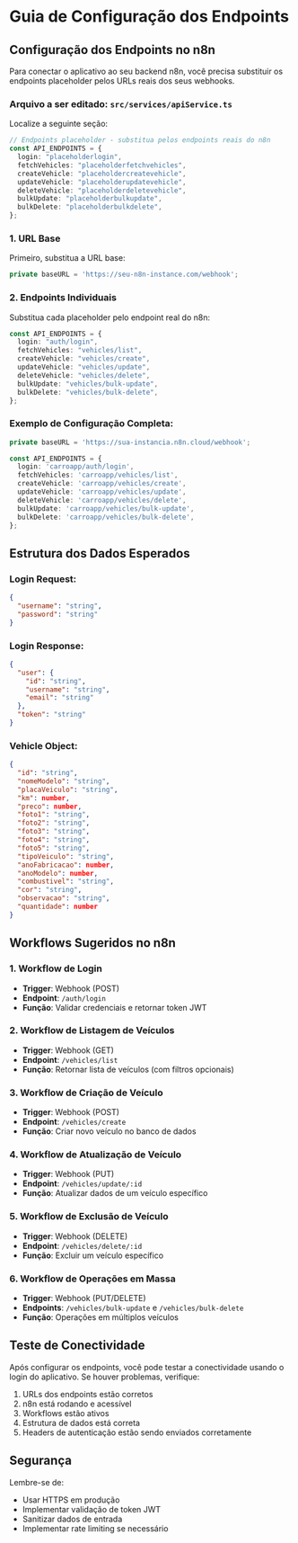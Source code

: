 # Guia de Configuração dos Endpoints

## Configuração dos Endpoints no n8n

Para conectar o aplicativo ao seu backend n8n, você precisa substituir os endpoints placeholder pelos URLs reais dos seus webhooks.

### Arquivo a ser editado: `src/services/apiService.ts`

Localize a seguinte seção:

```typescript
// Endpoints placeholder - substitua pelos endpoints reais do n8n
const API_ENDPOINTS = {
  login: "placeholderlogin",
  fetchVehicles: "placeholderfetchvehicles",
  createVehicle: "placeholdercreatevehicle",
  updateVehicle: "placeholderupdatevehicle",
  deleteVehicle: "placeholderdeletevehicle",
  bulkUpdate: "placeholderbulkupdate",
  bulkDelete: "placeholderbulkdelete",
};
```

### 1. URL Base

Primeiro, substitua a URL base:

```typescript
private baseURL = 'https://seu-n8n-instance.com/webhook';
```

### 2. Endpoints Individuais

Substitua cada placeholder pelo endpoint real do n8n:

```typescript
const API_ENDPOINTS = {
  login: "auth/login",
  fetchVehicles: "vehicles/list",
  createVehicle: "vehicles/create",
  updateVehicle: "vehicles/update",
  deleteVehicle: "vehicles/delete",
  bulkUpdate: "vehicles/bulk-update",
  bulkDelete: "vehicles/bulk-delete",
};
```

### Exemplo de Configuração Completa:

```typescript
private baseURL = 'https://sua-instancia.n8n.cloud/webhook';

const API_ENDPOINTS = {
  login: 'carroapp/auth/login',
  fetchVehicles: 'carroapp/vehicles/list',
  createVehicle: 'carroapp/vehicles/create',
  updateVehicle: 'carroapp/vehicles/update',
  deleteVehicle: 'carroapp/vehicles/delete',
  bulkUpdate: 'carroapp/vehicles/bulk-update',
  bulkDelete: 'carroapp/vehicles/bulk-delete',
};
```

## Estrutura dos Dados Esperados

### Login Request:

```json
{
  "username": "string",
  "password": "string"
}
```

### Login Response:

```json
{
  "user": {
    "id": "string",
    "username": "string",
    "email": "string"
  },
  "token": "string"
}
```

### Vehicle Object:

```json
{
  "id": "string",
  "nomeModelo": "string",
  "placaVeiculo": "string",
  "km": number,
  "preco": number,
  "foto1": "string",
  "foto2": "string",
  "foto3": "string",
  "foto4": "string",
  "foto5": "string",
  "tipoVeiculo": "string",
  "anoFabricacao": number,
  "anoModelo": number,
  "combustivel": "string",
  "cor": "string",
  "observacao": "string",
  "quantidade": number
}
```

## Workflows Sugeridos no n8n

### 1. Workflow de Login

- **Trigger**: Webhook (POST)
- **Endpoint**: `/auth/login`
- **Função**: Validar credenciais e retornar token JWT

### 2. Workflow de Listagem de Veículos

- **Trigger**: Webhook (GET)
- **Endpoint**: `/vehicles/list`
- **Função**: Retornar lista de veículos (com filtros opcionais)

### 3. Workflow de Criação de Veículo

- **Trigger**: Webhook (POST)
- **Endpoint**: `/vehicles/create`
- **Função**: Criar novo veículo no banco de dados

### 4. Workflow de Atualização de Veículo

- **Trigger**: Webhook (PUT)
- **Endpoint**: `/vehicles/update/:id`
- **Função**: Atualizar dados de um veículo específico

### 5. Workflow de Exclusão de Veículo

- **Trigger**: Webhook (DELETE)
- **Endpoint**: `/vehicles/delete/:id`
- **Função**: Excluir um veículo específico

### 6. Workflow de Operações em Massa

- **Trigger**: Webhook (PUT/DELETE)
- **Endpoints**: `/vehicles/bulk-update` e `/vehicles/bulk-delete`
- **Função**: Operações em múltiplos veículos

## Teste de Conectividade

Após configurar os endpoints, você pode testar a conectividade usando o login do aplicativo. Se houver problemas, verifique:

1. URLs dos endpoints estão corretos
2. n8n está rodando e acessível
3. Workflows estão ativos
4. Estrutura de dados está correta
5. Headers de autenticação estão sendo enviados corretamente

## Segurança

Lembre-se de:

- Usar HTTPS em produção
- Implementar validação de token JWT
- Sanitizar dados de entrada
- Implementar rate limiting se necessário
